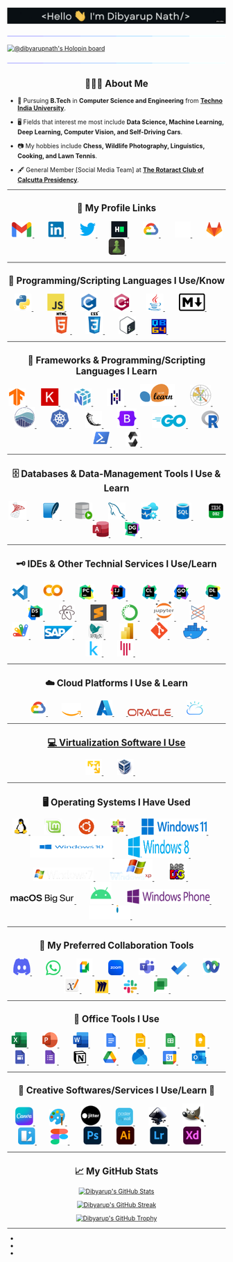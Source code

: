 <!-- <h2 align="center"><strong>Hi there <img src="assets/gif/Hi.gif" width="29px"> I'm <a href="https://github.com/dibyarupnath/">Dibyarup Nath</a>!</h2> -->
<link rel="stylesheet" href="styles.css">

<p align="center">
<img src="assets/gif/Hello.gif" width="530" >
</p>
<img src="assets/gif/glowing-div.gif">

<!--
**dibyarupnath/dibyarupnath** is a ✨ _special_ ✨ repository because its `README.md` (this file) appears on your GitHub profile.
-->

[![@dibyarupnath's Holopin board](https://holopin.io/api/user/board?user=dibyarupnath)](https://holopin.io/@dibyarupnath)

<img src="assets/gif/glowing-div.gif">

<h2 align="center"><strong>💁🏻‍♂️ About Me</strong></h2>

- 📖 Pursuing **B.Tech** in **Computer Science and Engineering** from **[Techno India University]**.

- 🖥️ Fields that interest me most include **Data Science, Machine Learning, Deep Learning, Computer Vision, and Self-Driving Cars**.

- 📷 My hobbies include **Chess, Wildlife Photography, Linguistics, Cooking, and Lawn Tennis**.

- 🖋️ General Member [Social Media Team] at **[The Rotaract Club of Calcutta Presidency]**.

<hr>

<h2 align="center"><strong>🔗 My Profile Links</strong></h2>

<p align="center">
<p align="center">
<a href="mailto:dibyarupnath@gmail.com" target="_blank"> <img src="assets/icons/GMail.png" alt="gmail" width="50" height="36"/> </a>&emsp;&emsp;
<a href="https://www.linkedin.com/in/dibyarupnath/" target="_blank"> <img src="assets/icons/Linkedin.svg" alt="linkedin" width="37" height="37"/> </a> &emsp;&emsp;
<a href="https://twitter.com/dibyarupnath/" target="_blank"> <img src="assets/icons/Twitter.svg" alt="twitter" width="37" height="37"/> </a> &emsp;&emsp;
<a href="https://www.hackerrank.com/dibyarupnath/" target="_blank"> <img src="assets/icons/HackerRank.svg" alt="hackerrank" width="37" height="37"/> </a> &emsp;&emsp;
<a href="https://www.cloudskillsboost.google/public_profiles/8e032c15-b702-448d-bc54-c61181c52fe9/" target="_blank"> <img src="assets/icons/GCloud.svg" alt="google cloud skills boost" width="37" height="37"/> </a> &emsp;&emsp;
<a href="https://github.com/dibyarupnath/" target="_blank"> <img src="assets/icons/GitHub.png" alt="git-hub" width="37" height="37"/> </a> &emsp;&emsp;
<a href="https://gitlab.com/dibyarupnath" target="_blank"> <img src="assets/icons/GitLab.svg" alt="git-lab" width="37" height="37"/> </a>&emsp;&emsp;
<a href="https://www.chess.com/member/dibyarup_nath/" target="_blank"> <img src="assets/icons/Chess.png" alt="chess.com" width="37" height="37"/> </a> &emsp;&emsp;
<!-- <a href="https://linktr.ee/dibyarupnath/" target="_blank"> <img src="assets/icons/Linktree.png" alt="linktree" width="33" height="33"/> </a> &emsp;&emsp; -->
</p>

<hr>

<h2 align="center"><strong>📜 Programming/Scripting Languages I Use/Know</strong></h2>

<p align="center">
<a href="https://www.python.org" target="_blank"> <img src="assets/icons/Python.svg" alt="python" width="40" height="40"/> </a>&emsp;&emsp;
<a href="https://developer.mozilla.org/en-US/docs/Web/JavaScript/" target="_blank"> <img src="assets/icons/JavaScript.svg" alt="javascript" width="40" height="40"/> </a> &emsp;&emsp;
<a href="https://www.cprogramming.com/" target="_blank"> <img src="assets/icons/C.svg" alt="c" width="40" height="40"/> </a> &emsp;&emsp;
<a href="https://www.w3schools.com/cpp/" target="_blank"> <img src="assets/icons/CPP.svg" alt="cplusplus" width="40" height="40"/> </a> &emsp;&emsp;
<a href="https://www.java.com/" target="_blank"> <img src="assets/icons/Java.svg" alt="java" width="40" height="40"/> </a>&emsp;&emsp;
<a href="https://www.markdownguide.org/" target="_blank"> <img src="assets/icons/Markdown.png" alt="markdown" width="60" height="40"/> </a>&emsp;&emsp;
<a href="https://www.w3schools.com/html/" target="_blank"> <img src="assets/icons/HTML5.svg" alt="html5" width="40" height="50"/> </a> &emsp;&emsp;
<a href="https://www.w3schools.com/css/" target="_blank"> <img src="assets/icons/CSS3.svg" alt="css3" width="40" height="50"/> </a> &emsp;&emsp;
<a href="https://www.gnu.org/software/bash/" target="_blank"> <img src="assets/icons/Bash.svg" alt="Bash" width="40" height="40"/> </a> &emsp;&emsp;
<a href="https://en.wikipedia.org/wiki/QBasic" target="_blank"> <img src="assets/icons/QB64.png" alt="QBASIC" width="34" height="34"/> </a> &emsp;&emsp;
</p>

<!-- <a href="https://dart.dev" target="_blank"> <img src="https://www.vectorlogo.zone/logos/dartlang/dartlang-icon.svg" alt="dart" width="40" height="40"/> </a>&emsp;&emsp;
<a href="https://flutter.dev" target="_blank"> <img src="https://www.vectorlogo.zone/logos/flutterio/flutterio-icon.svg" alt="Flutter" width="40" height="40"/> </a>&emsp;&emsp; -->

<hr>

<h2 align="center"><strong>📖 Frameworks & Programming/Scripting Languages I Learn</strong></h2>

<p align="center">
<a href="https://www.tensorflow.org/" target="_blank"> <img src="assets/icons/TensorFlow.svg" alt="tensorflow" width="40" height="40"/> </a>&emsp;&emsp;
<a href="https://keras.io/" target="_blank"> <img src="assets/icons/Keras.png" alt="keras" width="40" height="40"/> </a> &emsp;&emsp;
<a href="https://numpy.org/" target="_blank"> <img src="assets/icons/Numpy.svg" alt="numpy" width="40" height="40"/> </a> &emsp;&emsp;
<a href="https://pandas.pydata.org/" target="_blank"> <img src="assets/icons/Pandas.svg" alt="pandas" width="40" height="40"/> </a> &emsp;&emsp;
<a href="https://scikit-learn.org/" target="_blank"> <img src="assets/icons/Scikit-learn.png" alt="scikit-learn" width="80" height="50"/> </a>&emsp;&emsp;
<a href="https://matplotlib.org/" target="_blank"> <img src="assets/icons/Matplotlib.svg" alt="matplotlib" width="48" height="48"/> </a> &emsp;&emsp;
<a href="https://seaborn.pydata.org/" target="_blank"> <img src="assets/icons/Seaborn.png" alt="seaborn" width="48" height="48"/> </a> &emsp;&emsp;
<a href="https://kubernetes.io/" target="_blank"> <img src="assets/icons/Kubernetes.svg" alt="Kubernetes" width="44" height="44"/> </a>&emsp;&emsp;
<a href="https://github.com/dibyarupnath/" target="_blank"> <img src="assets/icons/Flask.png" alt="flask" width="39" height="39"/> </a> &emsp;&emsp;
<a href="https://getbootstrap.com" target="_blank"> <img src="assets/icons/Bootstrap.svg" alt="bootstrap" width="44" height="44"/> </a> &emsp;&emsp;
<a href="https://go.dev/" target="_blank"> <img src="assets/icons/GO.png" alt="golang" width="" height="33"/> </a>&emsp;&emsp;
<a href="https://www.r-project.org/" target="_blank"> <img src="assets/icons/R.svg" alt="R" width="40" height="40"/> </a>&emsp;&emsp;
<a href="https://learn.microsoft.com/en-us/powershell/" target="_blank"> <img src="assets/icons/PowerShell-5.0.png" alt="PowerShell 5.0" width="40" height="40"/> </a> &emsp;&emsp;
<a href="https://github.com/dibyarupnath/" target="_blank"> <img src="assets/icons/Solidity.png" alt="Solidity" width="34" height="34"/> </a> &emsp;&emsp;
</p>

<hr>

<h2 align="center"><strong>🗄️ Databases & Data-Management Tools I Use & Learn</strong></h2>
<p align="center">
<a href="https://www.microsoft.com/en-in/sql-server/sql-server-downloads/" target="_blank"> <img src="assets/icons/MS-SQL-Server.png" alt="MS-SQL" width="43" height="43"/> </a>&emsp;&emsp;
<a href="https://www.sqlite.org/index.html" target="_blank"> <img src="assets/icons/SQlite-Logo.svg" alt="S Q lite" width="40" height="40"/> </a> &emsp;&emsp;
<a href="https://www.oracle.com/in/database/sqldeveloper/" target="_blank"> <img src="assets/icons/Oracle-SQL-Developer.svg" alt="Oracle SQL Developer" width="40" height="40"/> </a> &emsp;&emsp;
<a href="https://www.mysql.com/" target="_blank"> <img src="assets/icons/Mysql.svg" alt="My-SQL" width="40" height="40"/> </a> &emsp;&emsp;
<a href="https://github.com/dibyarupnath/" target="_blank"> <img src="assets/icons/Azure-Data-Studio.png" alt="Microsoft Azure Data Studio" width="40" height="40"/> </a> &emsp;&emsp;
<a href="https://github.com/dibyarupnath/" target="_blank"> <img src="assets/icons/Azure-SQL-Database.svg" alt="Microsoft Azure SQL Database" width="40" height="40"/> </a> &emsp;&emsp;
<a href="https://github.com/dibyarupnath/" target="_blank"> <img src="assets/icons/IBM-DB2.png" alt="IBM DB2" width="41" height="41"/> </a> &emsp;&emsp;
<a href="https://github.com/dibyarupnath/" target="_blank"> <img src="assets/icons/Microsoft-Access.png" alt="Microsoft Access" width="37" height="37"/> </a> &emsp;&emsp;
<a href="https://github.com/dibyarupnath/" target="_blank"> <img src="assets/icons/DataGrip.svg" alt="Intelli-J" width="37" height="37"/> </a>&emsp;&emsp;
</p>

<hr>

<h2 align="center"><strong>🗝️ IDEs & Other Technial Services I Use/Learn</strong></h2>

<p align="center">
<a href="https://code.visualstudio.com/" target="_blank"> <img src="assets/icons/VSCode.svg" alt="v s code" width="36" height="36"/> </a>&emsp;&emsp;
<a href="https://colab.research.google.com/" target="_blank"> <img src="assets/icons/Google-Colaboratory.svg" alt="google colaboratory" width="45" height="45"/> </a> &emsp;&emsp;
<a href="https://www.jetbrains.com/pycharm/" target="_blank"> <img src="assets/icons/PyCharm.svg" alt="Py-Charm" width="37" height="37"/> </a>&emsp;&emsp;
<a href="https://www.jetbrains.com/idea/" target="_blank"> <img src="assets/icons/IntelliJ.svg" alt="Intelli-J" width="37" height="37"/> </a>&emsp;&emsp;
<a href="https://github.com/dibyarupnath/" target="_blank"> <img src="assets/icons/CLion.svg" alt="Intelli-J" width="37" height="37"/> </a>&emsp;&emsp;
<a href="https://github.com/dibyarupnath/" target="_blank"> <img src="assets/icons/GoLand.svg" alt="Intelli-J" width="37" height="37"/> </a>&emsp;&emsp;
<a href="https://github.com/dibyarupnath/" target="_blank"> <img src="assets/icons/Datalore.svg" alt="Intelli-J" width="37" height="37"/> </a>&emsp;&emsp;
<a href="https://github.com/dibyarupnath/" target="_blank"> <img src="assets/icons/DataSpell.svg" alt="Intelli-J" width="37" height="37"/> </a>&emsp;&emsp;
<a href="https://atom.io/" target="_blank"> <img src="assets/icons/Atom.svg" alt="Atom" width="37" height="37"/> </a>&emsp;&emsp;
<a href="https://www.sublimetext.com/" target="_blank"> <img src="assets/icons/Sublime-Text.svg" alt="Sublime Text" width="37" height="37"/> </a>&emsp;&emsp;
<a href="https://www.anaconda.com/" target="_blank"> <img src="assets/icons/Anaconda.svg" alt="anaconda" width="37" height="37"/> </a>&emsp;&emsp;
<a href="https://jupyter.org/" target="_blank"> <img src="assets/icons/Jupyter.svg" alt="jupyter" width="48" height="44"/> </a> &emsp;&emsp;
<a href="https://posit.co/" target="_blank"> <img src="assets/icons/Posit.png" alt="Posit formerly R-Studio" width="37" height="37"/> </a>&emsp;&emsp;
<a href="https://posit.co/" target="_blank"> <img src="assets/icons/Google-Apps-Script.svg" alt="Google Apps Script" width="39" height="39"/> </a>&emsp;&emsp;
<a href="https://www.sap.com/india/index.html" target="_blank"> <img src="assets/icons/SAP-Logo.png" alt="SAP" width="65" height="30"/> </a>&emsp;&emsp;
<a href="https://github.com/dibyarupnath/" target="_blank"> <img src="assets/icons/Latex.png" alt="Latex" width="36" height="36"/> </a>&emsp;&emsp;
<a href="https://powerbi.microsoft.com/" target="_blank"> <img src="assets/icons/Power-BI.svg" alt="Microsoft power b i" width="37" height="36"/> </a> &emsp;&emsp;
<a href="https://git-scm.com/" target="_blank"> <img src="assets/icons/Git.svg" alt="git" width="39" height="39"/> </a>&emsp;&emsp;
<a href="https://www.docker.com/" target="_blank"> <img src="assets/icons/Docker.png" alt="Docker" width="55" height="37"/> </a>&emsp;&emsp;
<a href="https://www.kaggle.com/" target="_blank"> <img src="assets/icons/Kaggle.svg" alt="Kaggle" width="37" height="37"/> </a>&emsp;&emsp;
<a href="https://gitter.im/" target="_blank"> <img src="assets/icons/Gitter.svg" alt="Gitter" width="37" height="37"/> </a>&emsp;&emsp;
</p>

<hr>

<h2 align="center"><strong>☁️ Cloud Platforms I Use & Learn</strong></h2>

<p align="center">
<a href="https://cloud.google.com/" target="_blank"> <img src="assets/icons/GCloud.svg" alt="Latex" width="37" height="37"/> </a>&emsp;&emsp;
<a href="https://aws.amazon.com/" target="_blank"> <img src="assets/icons/AWS-White.png" alt="Latex" width="44" height="30"/> </a>&emsp;&emsp;
<a href="https://azure.microsoft.com/en-in/" target="_blank"> <img src="assets/icons/Azure.svg" alt="Microsoft Azure Cloud Services" width="37" height="37"/>
</a>&emsp;&emsp;<a href="https://github.com/dibyarupnath/" target="_blank"> <img src="assets/icons/Oracle.svg" alt="Oracle Cloud" width="100" height="16" display="flex" align-items="center" justify-content="center"/> </a>&emsp;&emsp; 
<a href="https://github.com/dibyarupnath" target="_blank"> <img src="assets/icons/IBM-Cloud.svg" alt="IBM Cloud PLatform" width="37" height="37"/>
</p>

<hr>

<h2 align="center"><strong>💻 Virtualization Software I Use</strong></h2>

<p align="center">
<a href="https://github.com/dibyarupnath/" target="_blank"> <img src="assets/icons/VMware.svg" alt="VM ware Workstation Player 17" width="37" height="37"/> </a>&emsp;&emsp;
<a href="https://github.com/dibyarupnath/" target="_blank"> <img src="assets/icons/OracleVirtualBox.png" alt="Oracle Virtual Box" width="37" height="37"/> </a>&emsp;&emsp;
</p>

<hr>

<h2 align="center"><strong>🖥️ Operating Systems I Have Used</strong></h2>

<p align="center">
<a href="https://www.linux.org/" target="_blank"> <img src="assets/icons/Linux.svg" alt="Linux" width="37" height="37"/> </a>&emsp;&emsp;
<a href="https://linuxmint.com/" target="_blank"> <img src="assets/icons/LinuxMint.png" alt="Linux Mint" width="43" height="37"/> </a>&emsp;&emsp;
<a href="https://ubuntu.com/download/desktop/" target="_blank"> <img src="assets/icons/Ubuntu.svg" alt="Ubuntu" width="37" height="37"/> </a>&emsp;&emsp;
<a href="https://www.linux.org/" target="_blank"> <img src="assets/icons/CentOS.svg" alt="Cent OS" width="37" height="37"/> </a>&emsp;&emsp;
<a href="https://en.wikipedia.org/wiki/Windows_11" target="_blank"> <img src="assets/icons/Windows11.svg" alt="Windows 11" width="150" height="37"/> </a>&emsp;&emsp;
<a href="https://en.wikipedia.org/wiki/Windows_10" target="_blank"> <img src="assets/icons/Windows10.svg" alt="Windows 10" width="190" height="50"/> </a>&emsp;&emsp;
<a href="https://en.wikipedia.org/wiki/Windows_8" target="_blank"> <img src="assets/icons/Windows8.svg" alt="Windows 8" width="140" height="50"/> </a>&emsp;&emsp;
<a href="https://en.wikipedia.org/wiki/Windows_7" target="_blank"> <img src="assets/icons/Windows7.png" alt="Windows 7" width="140" height="30"/> </a>&emsp;&emsp;
<a href="https://en.wikipedia.org/wiki/Windows_XP" target="_blank"> <img src="assets/icons/WindowsXP.png" alt="Windows XP" width="100" height="50"/> </a>&emsp;&emsp;
<a href="https://en.wikipedia.org/wiki/MS-DOS" target="_blank"> <img src="assets/icons/MSDos.svg" alt="MS DOS" width="42" height="42"/> </a>&emsp;&emsp;
<a href="https://en.wikipedia.org/wiki/MacOS_Big_Sur" target="_blank"> <img src="assets/icons/MacOS-Big-Sur.png" alt="Mac-O-S Big Sur" width="150" height="24"/> </a>&emsp;&emsp;
<a href="https://en.wikipedia.org/wiki/Android_(operating_system)" target="_blank"> <img src="assets/icons/Android.png" alt="Android" width="50" height="50"/> </a>&emsp;&emsp;
<a href="https://en.wikipedia.org/wiki/Windows_phone" target="_blank"> <img src="assets/icons/Windows-Phone-8.svg" alt="Windows Phone" width="190" height="34"/> </a>&emsp;&emsp;
<a href="https://en.wikipedia.org/wiki/Symbian" target="_blank"> <img src="assets/icons/Symbian-OS.png" alt="Symbian OS" width="96" height="32"/> </a>&emsp;&emsp;
</p>

<hr>

<h2 align="center"><strong>🤝 My Preferred Collaboration Tools</strong></h2>

<p align="center">
<a href="https://discord.com/" target="_blank"> <img src="assets/icons/Discord.svg" alt="Discord" width="39" height="39"/> </a>&emsp;&emsp;
<a href="https://github.com/dibyarupnath/" target="_blank"> <img src="assets/icons/WhatsApp.png" alt="WhatsApp" width="34" height="34"/> </a>&emsp;&emsp;
<a href="https://meet.google.com/" target="_blank"> <img src="assets/icons/GMeet.svg" alt="Google Meet" width="38" height="38"/> </a>&emsp;&emsp;
<a href="https://zoom.us/" target="_blank"> <img src="assets/icons/Zoom.png" alt="Microsoft Teams" width="35" height="35"/> </a>&emsp;&emsp;
<a href="https://www.microsoft.com/en-ww/microsoft-teams/group-chat-software" target="_blank"> <img src="assets/icons/Microsoft-Teams.svg" alt="Microsoft Teams" width="39" height="39"/> </a>&emsp;&emsp;
<a href="https://todo.microsoft.com/" target="_blank"> <img src="assets/icons/Microsoft-Todo.png" alt="Microsoft To Do" width="37" height=""/> </a>&emsp;&emsp;
<a href="https://www.webex.com/" target="_blank"> <img src="assets/icons/Webex.png" alt="Microsoft Teams" width="39" height="39"/> </a>&emsp;&emsp;
<a href="https://github.com/dibyarupnath/" target="_blank"> <img src="assets/icons/Xournalpp.svg" alt="Xournal Plus Plus" width="36" height="36"/> </a>&emsp;&emsp;
<a href="https://github.com/dibyarupnath/" target="_blank"> <img src="assets/icons/Miro.svg" alt="Miro" width="30" height="30"/> </a>&emsp;&emsp;
<a href="https://slack.com/intl/en-in" target="_blank"> <img src="assets/icons/Slack.svg" alt="Slack" width="30" height="30"/> </a>&emsp;&emsp;
<a href="https://github.com/dibyarupnath/" target="_blank"> <img src="assets/icons/GChat.png" alt="Google Chat" width="38" height="38"/> </a>&emsp;&emsp;

</p>

<hr>

<h2 align="center"><strong>💼 Office Tools I Use</strong></h2>

<p align="center">
<a href="https://www.office.com/launch/excel/" target="_blank"> <img src="assets/icons/MS-Excel.svg" alt="m s excel" width="35" height="35"/> </a>&emsp;&emsp;
<a href="https://www.office.com/launch/powerpoint/" target="_blank"> <img src="assets/icons/MS-Powerpoint.svg" alt="m s powerpoint" width="35" height="35"/> </a> &emsp;&emsp;
<a href="https://www.office.com/launch/word/" target="_blank"> <img src="assets/icons/MS-Word.svg" alt="m s word" width="35" height="35"/> </a> &emsp;&emsp;
<a href="https://www.google.com/docs/about/" target="_blank"> <img src="assets/icons/GDocs.png" alt="Google Docs" width="33" height="34"/> </a>&emsp;&emsp;
<a href="https://www.google.com/slides/about/" target="_blank"> <img src="assets/icons/GSlides.png" alt="Google Slides" width="33" height="34"/> </a> &emsp;&emsp;
<a href="https://www.google.com/sheets/about/" target="_blank"> <img src="assets/icons/GSheets.png" alt="Google Sheets" width="33" height="34"/> </a> &emsp;&emsp;
<a href="https://keep.google.com/" target="_blank"> <img src="assets/icons/GKeep.png" alt="Google Keep" width="33" height="34"/> </a> &emsp;&emsp;
<a href="https://github.com/dibyarupnath/" target="_blank"> <img src="assets/icons/GSites.png" alt="Google Sites" width="33" height="34"/> </a> &emsp;&emsp;
<a href="https://docs.google.com/forms" target="_blank"> <img src="assets/icons/GForms.png" alt="Google Forms" width="33" height="34"/> </a>&emsp;&emsp;
<a href="https://www.notion.so/" target="_blank"> <img src="assets/icons/Notion.png" alt="Notion" width="33" height="33"/> </a>&emsp;&emsp;
<a href="https://drive.google.com/drive/" target="_blank"> <img src="assets/icons/GDrive.png" alt="Google Drive" width="33" height="33"/> </a>&emsp;&emsp;
<a href="https://onedrive.live.com/" target="_blank"> <img src="assets/icons/OneDrive.svg" alt="Microsoft One Drive" width="35" height="36"/> </a>&emsp;&emsp;
<a href="https://www.google.com/calendar" target="_blank"> <img src="assets/icons/GCalendar.svg" alt="Google Calender" width="31" height="31"/> </a>&emsp;&emsp;
<a href="https://outlook.live.com/" target="_blank"> <img src="assets/icons/Microsoft-Outlook.png" alt="Microsoft Outlook" width="33" height="33"/> </a>&emsp;&emsp;
</p>

<hr>

<h2 align="center"><strong>🧙 Creative Softwares/Services I Use/Learn 🔮</strong></h2>

<p align="center">
<a href="https://www.canva.com/" target="_blank"> <img src="assets/icons/Canva.png" alt="Canva" width="42" height="42"/> </a>&emsp;&emsp;
<a href="https://github.com/dibyarupnath/" target="_blank"> <img src="assets/icons/MSPaint.svg" alt="M S Paint" width="38" height="38"/> </a>&emsp;&emsp;
<a href="https://github.com/dibyarupnath/" target="_blank"> <img src="assets/icons/Jitter.png" alt="Jitter" width="45" height="45"/> </a>&emsp;&emsp;
<a href="https://github.com/dibyarupnath/" target="_blank"> <img src="assets/icons/PosterMyWall.png" alt="Poster My Wall" width="40" height="40"/> </a>&emsp;&emsp;
<a href="https://github.com/dibyarupnath/" target="_blank"> <img src="assets/icons/Inkscape.svg" alt="Inkscape" width="42" height="42"/> </a>&emsp;&emsp;
<a href="https://github.com/dibyarupnath/" target="_blank"> <img src="assets/icons/GIMP.svg" alt="GIMP" width="50" height="50"/> </a>&emsp;&emsp;
<a href="https://github.com/dibyarupnath/" target="_blank"> <img src="assets/icons/Lunacy.png" alt="Lunacy" width="39" height="39"/> </a>&emsp;&emsp;
<a href="https://github.com/dibyarupnath/" target="_blank"> <img src="assets/icons/Figma.svg" alt="Figma" width="40" height="36"/> </a>&emsp;&emsp;
<a href="https://github.com/dibyarupnath/" target="_blank"> <img src="assets/icons/Adobe-Photoshop-CC.svg" alt="Adobe Photoshop" width="41" height="41"/> </a>&emsp;&emsp;
<a href="https://github.com/dibyarupnath/" target="_blank"> <img src="assets/icons/Adobe-Illustrator-CC.svg" alt="Adobe Illustrator" width="41" height="41"/> </a>&emsp;&emsp;
<a href="https://github.com/dibyarupnath/" target="_blank"> <img src="assets/icons/Adobe-Lightroom-CC.svg" alt="Adobe Lightroom" width="41" height="41"/> </a>&emsp;&emsp;
<a href="https://github.com/dibyarupnath/" target="_blank"> <img src="assets/icons/Adobe-XD-CC.svg" alt="Adobe XD" width="41" height="41"/> </a>&emsp;&emsp;
</p>
<hr>

<h2 align="center"><strong>📈 My GitHub Stats</strong></h2>

<p align="center">
<a href="https://github.com/dibyarupnath/"><img width="400" src="https://github-readme-stats.vercel.app/api?username=dibyarupnath&show_icons=true&theme=maroongold" alt="Dibyarup's GitHub Stats">
</p>

<p align="center"><a href="https://github.com/DenverCoder1/github-readme-streak-stats"><img src="https://github-readme-streak-stats.herokuapp.com/?user=dibyarupnath&amp;theme=maroongold" alt="Dibyarup's GitHub Streak"></a></p>

<p align="center">
<a href="https://github.com/ryo-ma/github-profile-trophy"><img src="https://github-profile-trophy.vercel.app/?username=dibyarupnath&amp;row=1" alt="Dibyarup's GitHub Trophy"></a>
</p>

<!-- <a href="https://github.com/dibyarupnath"><img width="400" src="https://github-readme-stats.vercel.app/api/top-langs/?username=dibyarupnath&hide=html,scss,css,shell,javascript,ruby&langs_count=10&layout=compact&theme=gruvbox"> -->

<!-- ## Most valuable repo

[![ReadMe Card](https://github-readme-stats.vercel.app/api/pin/?username=mohit355&repo=BookCart-frontend&theme=midnight-purple)](https://github.com/mohit355/BookCart-frontend)
[![ReadMe Card](https://github-readme-stats.vercel.app/api/pin/?username=mohit355&repo=DuoMeet-frontend&theme=midnight-purple)](https://github.com/mohit355/DuoMeet-frontend)
[![ReadMe Card](https://github-readme-stats.vercel.app/api/pin/?username=mohit355&repo=My-Personal-Portfolio&theme=midnight-purple)](https://github.com/mohit355/My-Personal-Portfolio)
[![ReadMe Card](https://github-readme-stats.vercel.app/api/pin/?username=mohit355&repo=moviemix&theme=midnight-purple)](https://github.com/mohit355/moviemix)
[![ReadMe Card](https://github-readme-stats.vercel.app/api/pin/?username=mohit355&repo=whatsapp&theme=midnight-purple)](https://github.com/mohit355/whatsapp)
[![ReadMe Card](https://github-readme-stats.vercel.app/api/pin/?username=mohit355&repo=burger-builder&theme=midnight-purple)](https://github.com/mohit355/burger-builder) -->

<!-- LINK REFERENCES -->
<!-- Linktree Profile: -->

<!-- Social Media Links: -->

<!-- Coding Profile Links: -->


<!-- [Google Developer Profile]: https://developers.google.com/profile/u/dibyarupnath/ -->

<!-- Badge Profile Links: -->
<!-- [Credly Profile]: https://www.credly.com/users/dibyarupnath/
[Holopin Badge Profile]: https://www.holopin.io/@dibyarupnath/ -->

<!-- Other Profiles:  -->
[Techno India University]: https://www.technoindiauniversity.ac.in/


[The Rotaract Club of Calcutta Presidency]: https://www.facebook.com/rccalprez/

<hr>

<ul>
    <li><a href="#"><i class="fa-brands fa-instagram instagram"></i></a></li>
    <li><a href="#"><i class="fa-brands fa-whatsapp whatsapp"></i></a></li>
    <li><a href="#"><i class="fa-brands fa-twitter twitter"></i></a></li>
</ul>
